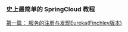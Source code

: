 ### 史上最简单的 SpringCloud 教程
[第一篇： 服务的注册与发现Eureka(Finchley版本)](https://blog.csdn.net/forezp/article/details/81040925)

